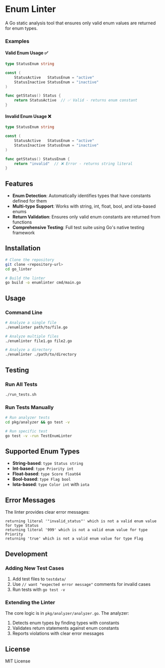 # Enum Linter

A Go static analysis tool that ensures only valid enum values are returned for enum types.

### Examples

#### Valid Enum Usage ✅

```go
type StatusEnum string

const (
    StatusActive   StatusEnum = "active"
    StatusInactive StatusEnum = "inactive"
)

func getStatus() Status {
    return StatusActive  // ✅ Valid - returns enum constant
}
```

#### Invalid Enum Usage ❌

```go
type StatusEnum string

const (
    StatusActive   StatusEnum = "active"
    StatusInactive StatusEnum = "inactive"
)

func getStatus() StatusEnum {
    return "invalid"  // ❌ Error - returns string literal
}
```

## Features

- **Enum Detection**: Automatically identifies types that have constants defined for them
- **Multi-type Support**: Works with string, int, float, bool, and iota-based enums
- **Return Validation**: Ensures only valid enum constants are returned from functions
- **Comprehensive Testing**: Full test suite using Go's native testing framework

## Installation

```bash
# Clone the repository
git clone <repository-url>
cd go_linter

# Build the linter
go build -o enumlinter cmd/main.go
```

## Usage

### Command Line

```bash
# Analyze a single file
./enumlinter path/to/file.go

# Analyze multiple files
./enumlinter file1.go file2.go

# Analyze a directory
./enumlinter ./path/to/directory
```


## Testing

### Run All Tests

```bash
./run_tests.sh
```

### Run Tests Manually

```bash
# Run analyzer tests
cd pkg/analyzer && go test -v

# Run specific test
go test -v -run TestEnumLinter
```

## Supported Enum Types

- **String-based**: `type Status string`
- **Int-based**: `type Priority int`
- **Float-based**: `type Score float64`
- **Bool-based**: `type Flag bool`
- **Iota-based**: `type Color int` with `iota`

## Error Messages

The linter provides clear error messages:

```
returning literal '"invalid_status"' which is not a valid enum value for type Status
returning literal '999' which is not a valid enum value for type Priority
returning 'true' which is not a valid enum value for type Flag
```

## Development

### Adding New Test Cases

1. Add test files to `testdata/`
2. Use `// want "expected error message"` comments for invalid cases
3. Run tests with `go test -v`

### Extending the Linter

The core logic is in `pkg/analyzer/analyzer.go`. The analyzer:
1. Detects enum types by finding types with constants
2. Validates return statements against enum constants
3. Reports violations with clear error messages

## License

MIT License
